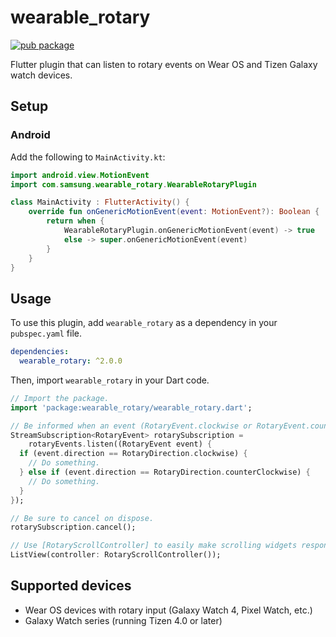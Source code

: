 # wearable_rotary

 [![pub package](https://img.shields.io/pub/v/wearable_rotary.svg)](https://pub.dev/packages/wearable_rotary)

Flutter plugin that can listen to rotary events on Wear OS and Tizen Galaxy watch devices.

## Setup

### Android

Add the following to `MainActivity.kt`:

```kotlin
import android.view.MotionEvent
import com.samsung.wearable_rotary.WearableRotaryPlugin

class MainActivity : FlutterActivity() {
    override fun onGenericMotionEvent(event: MotionEvent?): Boolean {
        return when {
            WearableRotaryPlugin.onGenericMotionEvent(event) -> true
            else -> super.onGenericMotionEvent(event)
        }
    }
}
```

## Usage

To use this plugin, add `wearable_rotary` as a dependency in your `pubspec.yaml` file.

```yaml
dependencies:
  wearable_rotary: ^2.0.0
```

Then, import `wearable_rotary` in your Dart code.

```dart
// Import the package.
import 'package:wearable_rotary/wearable_rotary.dart';

// Be informed when an event (RotaryEvent.clockwise or RotaryEvent.counterClockwise) occurs.
StreamSubscription<RotaryEvent> rotarySubscription =
    rotaryEvents.listen((RotaryEvent event) {
  if (event.direction == RotaryDirection.clockwise) {
    // Do something.
  } else if (event.direction == RotaryDirection.counterClockwise) {
    // Do something.
  }
});

// Be sure to cancel on dispose.
rotarySubscription.cancel();

// Use [RotaryScrollController] to easily make scrolling widgets respond to rotary input.
ListView(controller: RotaryScrollController());
```

## Supported devices

- Wear OS devices with rotary input (Galaxy Watch 4, Pixel Watch, etc.)
- Galaxy Watch series (running Tizen 4.0 or later)
